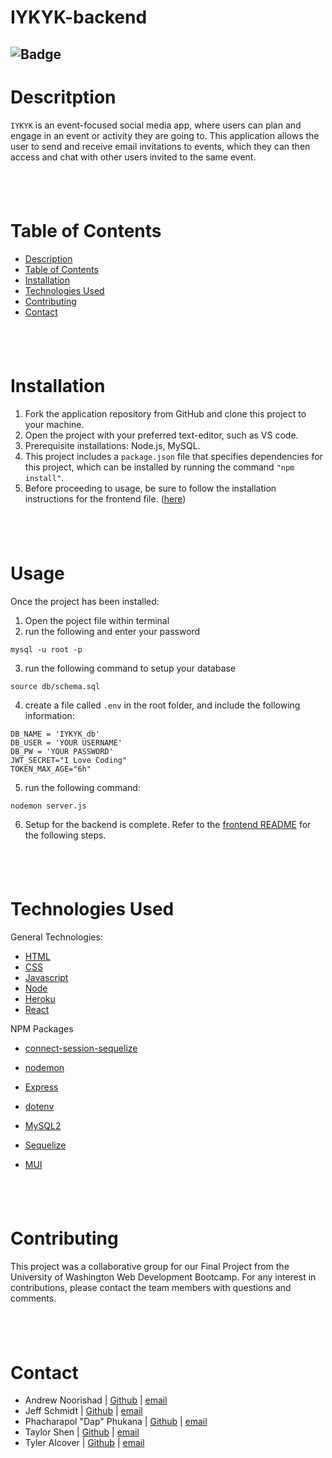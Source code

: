 # IYKYK-backend

![Badge](https://img.shields.io/badge/license-MIT-blue)
---
# Descritption

`IYKYK` is an event-focused social media app, where users can plan and engage in an event or activity they are going to.  This application allows the user to send and receive email invitations to events, which they can then access and chat with other users invited to the same event.

&nbsp;
---
# Table of Contents

  - [Description](#description)
  - [Table of Contents](#table-of-contents)
  - [Installation](#installation)
  - [Technologies Used](#technologies-used)
  - [Contributing](#contributing)
  - [Contact](#contact)

&nbsp;
---
# Installation

1. Fork the application repository from GitHub and clone this project to your machine.
2. Open the project with your preferred text-editor, such as VS code.
3. Prerequisite installations: Node.js, MySQL.
4. This project includes a `package.json` file that specifies dependencies for this project, which can be installed by running the command `"npm install"`.
5. Before proceeding to usage, be sure to follow the installation instructions for the frontend file. ([here](https://github.com/Jeff-T-Schmidt/IYKYK-backend))

&nbsp;
---
# Usage

Once the project has been installed:
1. Open the poject file within terminal
2. run the following and enter your password
```
mysql -u root -p
```
3. run the following command to setup your database
```
source db/schema.sql
```
4. create a file called `.env` in the root folder, and include the following information:
```
DB_NAME = 'IYKYK_db'
DB_USER = 'YOUR USERNAME'
DB_PW = 'YOUR PASSWORD'
JWT_SECRET="I Love Coding"
TOKEN_MAX_AGE="6h"
```
5. run the following command:
```
nodemon server.js
```
6. Setup for the backend is complete.  Refer to the [frontend README](https://github.com/Jeff-T-Schmidt/IYKYK) for the following steps.

&nbsp;
---
# Technologies Used

General Technologies: 
- [HTML](https://html.com/)
- [CSS](https://developer.mozilla.org/en-US/docs/Web/CSS)
- [Javascript](https://www.javascript.com/)
- [Node](https://www.npmjs.com/package/node)
- [Heroku](https://www.heroku.com/)
- [React](https://reactjs.org/)

NPM Packages
- [connect-session-sequelize](https://www.npmjs.com/package/connect-session-sequelize)

- [nodemon](https://www.npmjs.com/package/nodemon) 
- [Express](https://www.npmjs.com/package/express)
- [dotenv](https://www.npmjs.com/package/dotenv)
- [MySQL2](https://www.npmjs.com/package/mysql)
- [Sequelize](https://www.npmjs.com/package/sequelize)
- [MUI](https://mui.com/)


&nbsp;
---
# Contributing

This project was a collaborative group for our Final Project from the University of Washington Web Development Bootcamp.  For any interest in contributions, please contact the team members with questions and comments.

&nbsp;
---
# Contact

- Andrew Noorishad | [Github](http://github.com/anoorishad) | [email](anoorishad@me.com)
- Jeff Schmidt | [Github](https://github.com/Jeff-T-Schmidt) | [email](jeff.t.schmidt@gmaiol.com)
- Phacharapol "Dap" Phukana | [Github](https://github.com/Phacharapol18) | [email](phacharapol18@gmail.com)
- Taylor Shen  | [Github](http://github.com/tshen28) | [email](shen.taylor@yahoo.com)
- Tyler Alcover | [Github](https://github.com/KIMOISQUIGGLES) | [email](alcovertyler@gmail.com)
